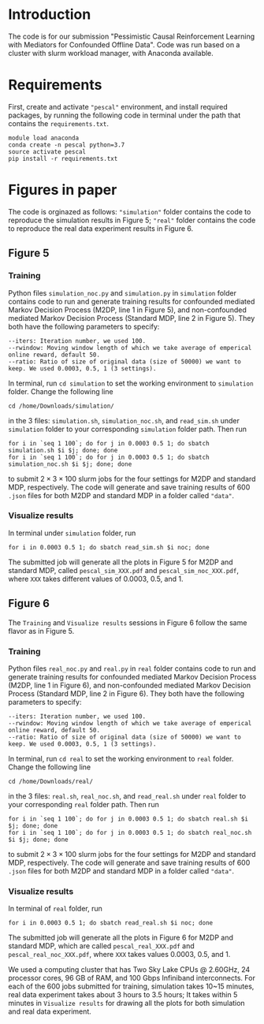 # Introduction

The code is for our submission "Pessimistic Causal Reinforcement Learning with Mediators for Confounded Offline Data". Code was run based on a cluster with slurm workload manager, with Anaconda available.

# Requirements
First, create and activate `"pescal"` environment, and install required packages, by running the following code in terminal under the path that contains the  `requirements.txt`.

```
module load anaconda
conda create -n pescal python=3.7
source activate pescal
pip install -r requirements.txt
```

# Figures in paper

The code is orginazed as follows: `"simulation"` folder contains the code to reproduce the simulation results in Figure 5; `"real"` folder contains the code to reproduce the real data experiment results in Figure 6.

## Figure 5
### Training
Python files `simulation_noc.py` and `simulation.py` in `simulation` folder contains code to run and generate training results for confounded mediated Markov Decision Process (M2DP, line 1 in Figure 5), and non-confounded mediated Markov Decision Process (Standard MDP, line 2 in Figure 5). They both have the following parameters to specify:

```
--iters: Iteration number, we used 100.
--rwindow: Moving window length of which we take average of emperical online reward, default 50.
--ratio: Ratio of size of original data (size of 50000) we want to keep. We used 0.0003, 0.5, 1 (3 settings).
```
In terminal, run `cd simulation` to set the working environment to `simulation` folder. Change the following line
```
cd /home/Downloads/simulation/
```

in the 3 files: `simulation.sh`, `simulation_noc.sh`, and `read_sim.sh` under `simulation` folder to your corresponding `simulation` folder path. Then run
```
for i in `seq 1 100`; do for j in 0.0003 0.5 1; do sbatch simulation.sh $i $j; done; done
for i in `seq 1 100`; do for j in 0.0003 0.5 1; do sbatch simulation_noc.sh $i $j; done; done
```
to submit $2\times3\times100$ slurm jobs for the four settings for M2DP and standard MDP, respectively. The code will generate and save training results of 600 `.json` files for both M2DP and standard MDP in a folder called `"data"`.

### Visualize results

In terminal under `simulation` folder, run
```
for i in 0.0003 0.5 1; do sbatch read_sim.sh $i noc; done
```
The submitted job will generate all the plots in Figure 5 for M2DP and standard MDP, called `pescal_sim_XXX.pdf` and `pescal_sim_noc_XXX.pdf`, where `XXX` takes different values of 0.0003, 0.5, and 1.

## Figure 6
The `Training` and `Visualize results` sessions in Figure 6 follow the same flavor as in Figure 5.
### Training
Python files `real_noc.py` and `real.py` in `real` folder contains code to run and generate training results for confounded mediated Markov Decision Process (M2DP, line 1 in Figure 6), and non-confounded mediated Markov Decision Process (Standard MDP, line 2 in Figure 6). They both have the following parameters to specify:

```
--iters: Iteration number, we used 100.
--rwindow: Moving window length of which we take average of emperical online reward, default 50.
--ratio: Ratio of size of original data (size of 50000) we want to keep. We used 0.0003, 0.5, 1 (3 settings).
```
In terminal, run `cd real` to set the working environment to `real` folder. Change the following line
```
cd /home/Downloads/real/
```

in the 3 files: `real.sh`, `real_noc.sh`, and `read_real.sh` under `real` folder to your corresponding `real` folder path. Then run
```
for i in `seq 1 100`; do for j in 0.0003 0.5 1; do sbatch real.sh $i $j; done; done
for i in `seq 1 100`; do for j in 0.0003 0.5 1; do sbatch real_noc.sh $i $j; done; done
```
to submit $2\times3\times100$ slurm jobs for the four settings for M2DP and standard MDP, respectively. The code will generate and save training results of 600 `.json` files for both M2DP and standard MDP in a folder called `"data"`.

### Visualize results

In terminal of `real` folder, run
```
for i in 0.0003 0.5 1; do sbatch read_real.sh $i noc; done
```
The submitted job will generate all the plots in Figure 6 for M2DP and standard MDP, which are called `pescal_real_XXX.pdf` and `pescal_real_noc_XXX.pdf`, where `XXX` takes values 0.0003, 0.5, and 1.


We used a computing cluster that has Two Sky Lake CPUs @ 2.60GHz, 24 processor cores, 96 GB of RAM, and 100 Gbps Infiniband interconnects. For each of the 600 jobs submitted for training, simulation takes 10~15 minutes, real data experiment takes about 3 hours to 3.5 hours; It takes within 5 minutes in `Visualize results` for drawing all the plots for both simulation and real data experiment.
